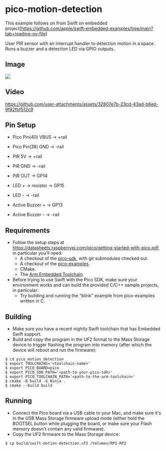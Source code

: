 # pico-motion-detection
This example follows on from Swift on embedded project[https://github.com/apple/swift-embedded-examples/tree/main?tab=readme-ov-file]

User PIR sensor with an interrupt handler to detection motion in a space. Runs a buzzer and a detection LED via GPIO outputs.

## Image
<img src="https://github.com/user-attachments/assets/36a9f233-5fd0-42ea-8020-dd6e2ece1eca">

## Video


https://github.com/user-attachments/assets/32807e7b-23cd-43ad-b6ed-9f92fbf512c9


## Pin Setup 
- Pico Pin(40) VBUS -> +rail
- Pico Pin(38) GND -> -rail

- PIR 5V -> +rail
- PIR GND -> -rail
- PIR OUT -> GP14

- LED + -> resistor -> GP15
- LED - -> -rail

- Active Buzzer + -> GP13
- Active Buzzer - -> -rail

## Requirements

- Follow the setup steps at https://datasheets.raspberrypi.com/pico/getting-started-with-pico.pdf, in particular you'll need:
  - A checkout of the [pico-sdk](https://github.com/raspberrypi/pico-sdk.git), with git submodules checked out.
  - A checkout of the [pico-examples](https://github.com/raspberrypi/pico-examples.git).
  - CMake.
  - The [Arm Embedded Toolchain](https://developer.arm.com/downloads/-/arm-gnu-toolchain-downloads).
- Before trying to use Swift with the Pico SDK, make sure your environment works and can build the provided C/C++ sample projects, in particular:
  - Try building and running the "blink" example from pico-examples written in C.


## Building

- Make sure you have a recent nightly Swift toolchain that has Embedded Swift support.
- Build and copy the program in the UF2 format to the Mass Storage device to trigger flashing the program into memory (after which the device will reboot and run the firmware):
``` console
$ cd pico_motion_detection
$ export TOOLCHAINS='<toolchain-name>'
$ export PICO_BOARD=pico
$ export PICO_SDK_PATH='<path-to-your-pico-sdk>'
$ export PICO_TOOLCHAIN_PATH='<path-to-the-arm-toolchain>'
$ cmake -B build -G Ninja .
$ cmake --build build
```

## Running

- Connect the Pico board via a USB cable to your Mac, and make sure it's in the USB Mass Storage firmware upload mode (either hold the BOOTSEL button while plugging the board, or make sure your Flash memory doesn't contain any valid firmware).
- Copy the UF2 firmware to the Mass Storage device:

```console
$ cp build/swift-motion-detection.uf2 /Volumes/RPI-RP2
```
